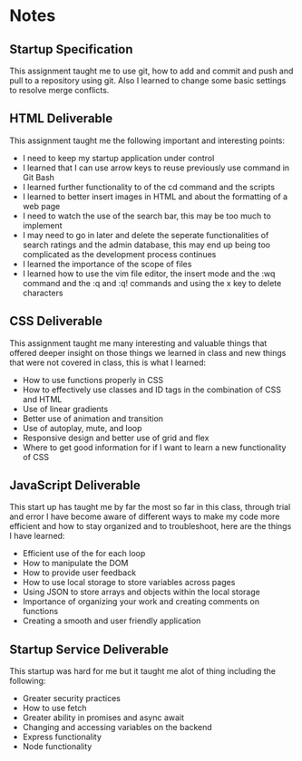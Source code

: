 # Notes

## Startup Specification
This assignment taught me to use git, how to add and commit and push and pull to a repository using git. Also I learned to change some basic settings to resolve merge conflicts.

## HTML Deliverable
This assignment taught me the following important and interesting points:
- I need to keep my startup application under control
- I learned that I can use arrow keys to reuse previously use command in Git Bash 
- I learned further functionality to of the cd command and the scripts
- I learned to better insert images in HTML and about the formatting of a web page
- I need to watch the use of the search bar, this may be too much to implement
- I may need to go in later and delete the seperate functionalities of search ratings and the admin database, this may end up being too complicated as the development process continues
- I learned the importance of the scope of files
- I learned how to use the vim file editor, the insert mode and the :wq command and the :q and :q! commands and using the x key to delete characters

## CSS Deliverable
This assignment taught me many interesting and valuable things that offered deeper insight on those things we learned in class and new things that were not covered in class, this is what I learned:
- How to use functions properly in CSS
- How to effectively use classes and ID tags in the combination of CSS and HTML
- Use of linear gradients
- Better use of animation and transition
- Use of autoplay, mute, and loop
- Responsive design and better use of grid and flex
- Where to get good information for if I want to learn a new functionality of CSS

## JavaScript Deliverable
This start up has taught me by far the most so far in this class, through trial and error I have become aware of different ways to make my code more efficient and how to stay organized and to troubleshoot, here are the things I have learned:
- Efficient use of the for each loop
- How to manipulate the DOM
- How to provide user feedback
- How to use local storage to store variables across pages
- Using JSON to store arrays and objects within the local storage
- Importance of organizing your work and creating comments on functions
- Creating a smooth and user friendly application

## Startup Service Deliverable
This startup was hard for me but it taught me alot of thing including the following:
- Greater security practices
- How to use fetch
- Greater ability in promises and async await
- Changing and accessing variables on the backend
- Express functionality
- Node functionality